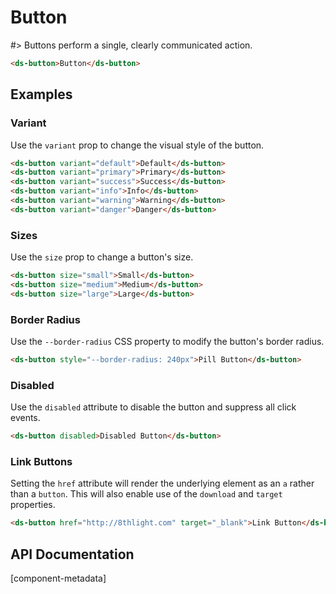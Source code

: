# Button

#> Buttons perform a single, clearly communicated action.

```html preview expanded default
<ds-button>Button</ds-button>
```

## Examples

### Variant

Use the `variant` prop to change the visual style of the button.

```html preview variants
<ds-button variant="default">Default</ds-button>
<ds-button variant="primary">Primary</ds-button>
<ds-button variant="success">Success</ds-button>
<ds-button variant="info">Info</ds-button>
<ds-button variant="warning">Warning</ds-button>
<ds-button variant="danger">Danger</ds-button>
```

### Sizes

Use the `size` prop to change a button's size.

```html preview sizes
<ds-button size="small">Small</ds-button>
<ds-button size="medium">Medium</ds-button>
<ds-button size="large">Large</ds-button>
```

### Border Radius

Use the `--border-radius` CSS property to modify the button's border radius.

```html preview border-radius
<ds-button style="--border-radius: 240px">Pill Button</ds-button>
```

### Disabled

Use the `disabled` attribute to disable the button and suppress all click events.

```html preview disabled
<ds-button disabled>Disabled Button</ds-button>
```

### Link Buttons

Setting the `href` attribute will render the underlying element as an `a` rather
than a `button`. This will also enable use of the `download` and `target` properties.

```html preview link
<ds-button href="http://8thlight.com" target="_blank">Link Button</ds-button>
```

## API Documentation

[component-metadata]
